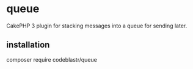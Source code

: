 # queue
CakePHP 3 plugin for stacking messages into a queue for sending later.


## installation
composer require codeblastr/queue
